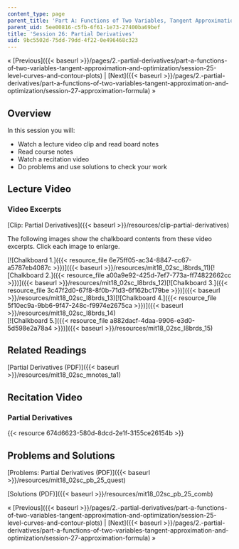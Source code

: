 ```yaml
---
content_type: page
parent_title: 'Part A: Functions of Two Variables, Tangent Approximation and Optimization'
parent_uid: 5ee00816-c5fb-6f61-1e73-27400ba69bef
title: 'Session 26: Partial Derivatives'
uid: 9bc5502d-75dd-79dd-4f22-0e496468c323
---
```


« [Previous]({{< baseurl >}}/pages/2.-partial-derivatives/part-a-functions-of-two-variables-tangent-approximation-and-optimization/session-25-level-curves-and-contour-plots) | [Next]({{< baseurl >}}/pages/2.-partial-derivatives/part-a-functions-of-two-variables-tangent-approximation-and-optimization/session-27-approximation-formula) »

Overview
--------

In this session you will:

*   Watch a lecture video clip and read board notes
*   Read course notes
*   Watch a recitation video
*   Do problems and use solutions to check your work

Lecture Video
-------------

### Video Excerpts

[Clip: Partial Derivatives]({{< baseurl >}}/resources/clip-partial-derivatives)

The following images show the chalkboard contents from these video excerpts. Click each image to enlarge.

[![Chalkboard 1.]({{< resource_file 6e75ff05-ac34-8847-cc67-a5787eb4087c >}})]({{< baseurl >}}/resources/mit18_02sc_l8brds_11)[![Chalkboard 2.]({{< resource_file a00a9e92-425d-7ef7-773a-ff74822662cc >}})]({{< baseurl >}}/resources/mit18_02sc_l8brds_12)[![Chalkboard 3.]({{< resource_file 3c47f2d0-67f8-8f0b-71d3-6f162bc179be >}})]({{< baseurl >}}/resources/mit18_02sc_l8brds_13)[![Chalkboard 4.]({{< resource_file 5f10ec9a-9bb6-9f47-248c-f9974e2675ca >}})]({{< baseurl >}}/resources/mit18_02sc_l8brds_14)  
[![Chalkboard 5.]({{< resource_file a882dacf-4daa-9906-e3d0-5d598e2a78a4 >}})]({{< baseurl >}}/resources/mit18_02sc_l8brds_15)

Related Readings
----------------

[Partial Derivatives (PDF)]({{< baseurl >}}/resources/mit18_02sc_mnotes_ta1)

Recitation Video
----------------

### Partial Derivatives

{{< resource 674d6623-580d-8dcd-2e1f-3155ce26154b >}}

Problems and Solutions
----------------------

[Problems: Partial Derivatives (PDF)]({{< baseurl >}}/resources/mit18_02sc_pb_25_quest)

[Solutions (PDF)]({{< baseurl >}}/resources/mit18_02sc_pb_25_comb)

« [Previous]({{< baseurl >}}/pages/2.-partial-derivatives/part-a-functions-of-two-variables-tangent-approximation-and-optimization/session-25-level-curves-and-contour-plots) | [Next]({{< baseurl >}}/pages/2.-partial-derivatives/part-a-functions-of-two-variables-tangent-approximation-and-optimization/session-27-approximation-formula) »